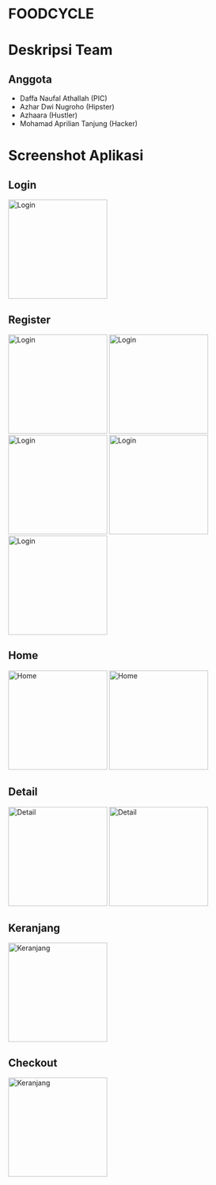 # FOODCYCLE

# Deskripsi Team
## Anggota
- Daffa Naufal Athallah     (PIC)
- Azhar Dwi Nugroho         (Hipster)
- Azhaara                   (Hustler)
- Mohamad Aprilian Tanjung  (Hacker)

# Screenshot Aplikasi

## Login
<img src="https://github.com/Jong44/foodcycle/assets/76977984/98d824a8-068d-4dbc-89ec-e2a26262e235" alt="Login" width="200">

## Register
<img src="https://github.com/Jong44/foodcycle/assets/76977984/6566dffe-3c48-4ee3-87f4-ac03478c3a4a" alt="Login" width="200">
<img src="https://github.com/Jong44/foodcycle/assets/76977984/dec3330c-a5fc-45c4-ace1-2d8c97c851d7" alt="Login" width="200">
<img src="https://github.com/Jong44/foodcycle/assets/76977984/7533c1fb-7472-4135-9a33-b0d7561f618c" alt="Login" width="200">
<img src="https://github.com/Jong44/foodcycle/assets/76977984/9be4c9b8-e8ba-4e7c-b5c2-8a94814dbd52" alt="Login" width="200">
<img src="https://github.com/Jong44/foodcycle/assets/76977984/f00fe5b0-cd61-436f-a23e-b91debb53692" alt="Login" width="200">

## Home
<img src="https://github.com/Jong44/foodcycle/assets/76977984/0c38d3b7-5fbc-46c5-b8da-eac2d52fcab1" alt="Home" width="200">
<img src="https://github.com/Jong44/foodcycle/assets/76977984/4cbdfcb3-6469-4be9-99ee-c23426a0d550" alt="Home" width="200">

## Detail
<img src="https://github.com/Jong44/foodcycle/assets/76977984/07c8f662-c743-4a45-85b5-99a50db9228d" alt="Detail" width="200">
<img src="https://github.com/Jong44/foodcycle/assets/76977984/654842fa-275d-4ff5-8bf2-f8bd8e4f89d8" alt="Detail" width="200">

## Keranjang
<img src="https://github.com/Jong44/foodcycle/assets/76977984/65aac9d4-dee4-4357-803c-b642a935ea86" alt="Keranjang" width="200">

## Checkout
<img src="https://github.com/Jong44/foodcycle/assets/76977984/8286286f-41ce-4c74-84e6-0a1ed0651995" alt="Keranjang" width="200">
